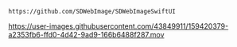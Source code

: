 ```
https://github.com/SDWebImage/SDWebImageSwiftUI
```


https://user-images.githubusercontent.com/43849911/159420379-a2353fb6-ffd0-4d42-9ad9-166b6488f287.mov

